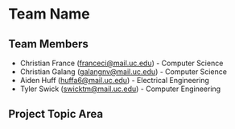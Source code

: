 # Team Name

## Team Members

- Christian France (franceci@mail.uc.edu) - Computer Science
- Christian Galang (galangnv@mail.uc.edu) - Computer Science
- Aiden Huff (huffa6@mail.uc.edu) - Electrical Engineering
- Tyler Swick (swicktm@mail.uc.edu) - Computer Engineering

## Project Topic Area